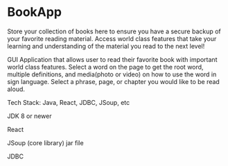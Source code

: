 # BookApp

Store your collection of books here to ensure you have a secure backup of your favorite reading material. 
Access world class features that take your learning and understanding of the material you read to the next level! 

GUI Application that allows user to read their favorite book with important world class features. 
Select a word on the page to get the root word, multiple definitions, and media(photo or video) on 
how to use the word in sign language. Select a phrase, page, or chapter you would like to be read aloud.

Tech Stack: Java, React, JDBC, JSoup, etc

JDK 8 or newer

React

JSoup (core library) jar file

JDBC
